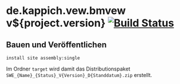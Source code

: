 de.kappich.vew.bmvew v${project.version} [![Build Status](https://travis-ci.org/datenverteiler/de.kappich.vew.bmvew.svg?branch=develop)](https://travis-ci.org/datenverteiler/de.kappich.vew.bmvew)
===========================


Bauen und Veröffentlichen
-------------------------

    install site assembly:single

Im Ordner `target` wird damit das Distributionspaket
`SWE_{Name}_{Status}_V{Version}_D{Standdatum}.zip` erstellt.
